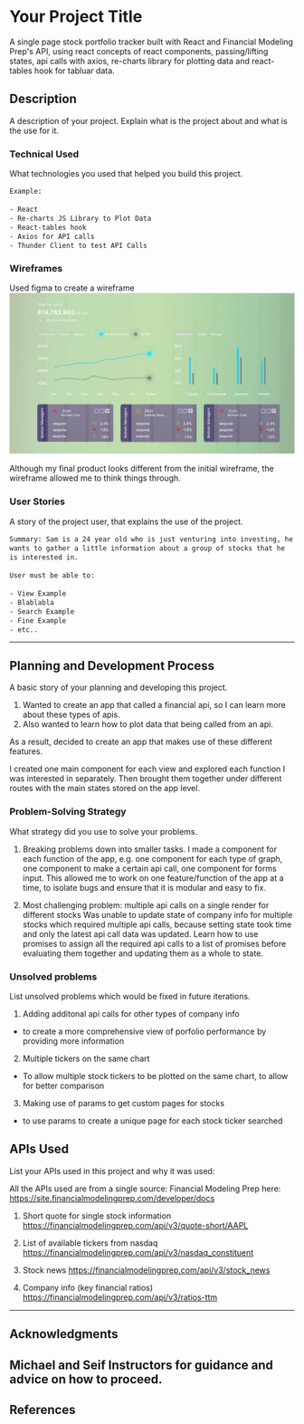 # Your Project Title

A single page stock portfolio tracker built with React and Financial Modeling Prep's API, using react concepts of react components, passing/lifting states, api calls with axios, re-charts library for plotting data and react-tables hook for tabluar data.

## Description

A description of your project. Explain what is the project about and what is the use for it.

### Technical Used
What technologies you used that helped you build this project. 

```
Example:

- React
- Re-charts JS Library to Plot Data
- React-tables hook
- Axios for API calls
- Thunder Client to test API Calls
```

### Wireframes

Used figma to create a wireframe 
![wireframe_image](./images/wireframe.jpg)

Although my final product looks different from the initial wireframe, the wireframe allowed me to think things through.

### User Stories

A story of the project user, that explains the use of the project.

```
Summary: Sam is a 24 year old who is just venturing into investing, he wants to gather a little information about a group of stocks that he is interested in.

User must be able to:

- View Example
- Blablabla
- Search Example
- Fine Example
- etc..

```

---

## Planning and Development Process

A basic story of your planning and developing this project.

1. Wanted to create an app that called a financial api, so I can learn more about these types of apis. 
2. Also wanted to learn how to plot data that being called from an api.

As a result, decided to create an app that makes use of these different features.

I created one main component for each view and explored each function I was interested in separately.
Then brought them together under different routes with the main states stored on the app level.

### Problem-Solving Strategy

What strategy did you use to solve your problems.
1. Breaking problems down into smaller tasks.
I made a component for each function of the app, e.g. one component for each type of graph, one component to make a certain api call, one component for forms input.
This allowed me to work on one feature/function of the app at a time, to isolate bugs and ensure that it is modular and easy to fix.

2. Most challenging problem: multiple api calls on a single render for different stocks
Was unable to update state of company info for multiple stocks which required multiple api calls, because setting state took time and only the latest api call data was updated. Learn how to use promises to assign all the required api calls to a list of promises before evaluating them together and updating them as a whole to state.

### Unsolved problems

List unsolved problems which would be fixed in future iterations.

1. Adding additonal api calls for other types of company info
- to create a more comprehensive view of porfolio performance by providing more information

2. Multiple tickers on the same chart
- To allow multiple stock tickers to be plotted on the same chart, to allow for better comparison

3. Making use of params to get custom pages for stocks
- to use params to create a unique page for each stock ticker searched

## APIs Used

List your APIs used in this project and why it was used:

All the APIs used are from a single source: Financial Modeling Prep here: https://site.financialmodelingprep.com/developer/docs

1. Short quote for single stock information
https://financialmodelingprep.com/api/v3/quote-short/AAPL

2. List of available tickers from nasdaq
https://financialmodelingprep.com/api/v3/nasdaq_constituent

3. Stock news
https://financialmodelingprep.com/api/v3/stock_news

4. Company info (key financial ratios)
https://financialmodelingprep.com/api/v3/ratios-ttm

---

## Acknowledgments

Michael and Seif Instructors for guidance and advice on how to proceed.
---

 ## References